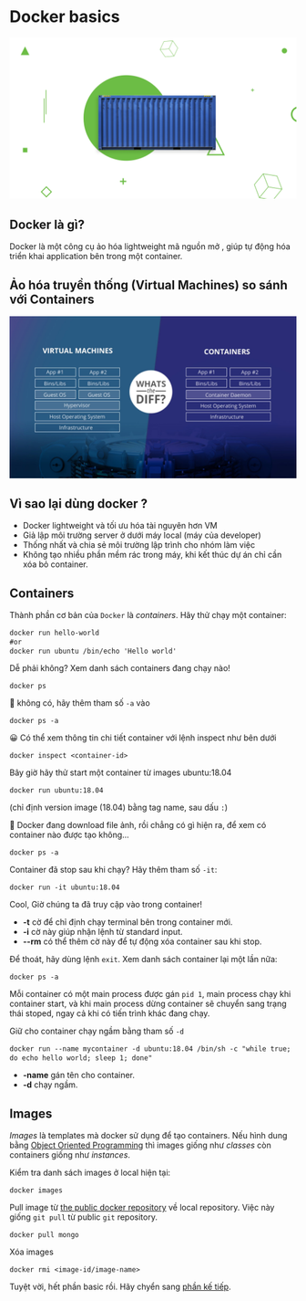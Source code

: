 # Docker basics

![Docker basics](../images/cover.png)

## Docker là gì?
Docker là một công cụ ảo hóa lightweight mã nguồn mở , giúp tự động hóa triển khai application bên trong một container.

## Ảo hóa truyền thống (Virtual Machines) so sánh với Containers
![What’s the Diff: VMs vs Containers](../images/container-vs-vm.webp)

## Vì sao lại dùng docker ?

- Docker lightweight và tối ưu hóa tài nguyên hơn VM
- Giả lập môi trường server ở dưới máy local (máy của developer)
- Thống nhất và chia sẻ môi trường lập trình cho nhóm làm việc
- Không tạo nhiều phần mềm rác trong máy, khi kết thúc dự án chỉ cần xóa bỏ container.

## Containers

Thành phần cơ bản của `Docker` là *containers*. Hãy thử chạy một container:

```
docker run hello-world
#or
docker run ubuntu /bin/echo 'Hello world'
```

Dễ phải không? Xem danh sách containers đang chạy nào!

```
docker ps
```

🤔 không có, hãy thêm tham số `-a` vào

```
docker ps -a
```

😀 Có thể xem thông tin chi tiết container với lệnh inspect như bên dưới

```
docker inspect <container-id>
```

Bây giờ hãy thử start một container từ images ubuntu:18.04

```
docker run ubuntu:18.04
```

(chỉ định version image (18.04) bằng tag name, sau dấu `:`)

🤔 Docker đang download file ảnh, rồi chẳng có gì hiện ra, để xem có container nào được tạo không...

```
docker ps -a
```

Container đã stop sau khi chạy? Hãy thêm tham số `-it`:

```
docker run -it ubuntu:18.04
```

Cool, Giờ chúng ta đã truy cập vào trong container!
* **-t** cờ để chỉ định chạy terminal bên trong container mới.
* **-i** cờ này giúp nhận lệnh từ standard input.
* **--rm** có thể thêm cờ này để tự động xóa container sau khi stop.

Để thoát, hãy dùng lệnh `exit`. Xem danh sách container lại một lần nữa:

```
docker ps -a
```

Mỗi container có một main process được gán `pid 1`, main process chạy khi container start, và khi main process dừng container sẽ chuyển sang trạng thái stoped, ngay cả khi có tiến trình khác đang chạy.

Giữ cho container chạy ngầm bằng tham số `-d`

```
docker run --name mycontainer -d ubuntu:18.04 /bin/sh -c "while true; do echo hello world; sleep 1; done"
```
* **-name** gán tên cho container.
* **-d** chạy ngầm.

## Images

_Images_ là templates mà docker sử dụng để tạo containers. Nếu hình dung bằng [Object Oriented Programming](https://en.wikipedia.org/wiki/Object-oriented_programming) thì images giống như _classes_ còn containers giống như _instances_.

Kiểm tra danh sách images ở local hiện tại:
```
docker images
```

Pull image từ [the public docker repository](https://hub.docker.com) về local repository. Việc này giống `git pull` từ public `git` repository.

```
docker pull mongo
```

Xóa images

```
docker rmi <image-id/image-name>
```

Tuyệt vời, hết phần basic rồi. Hãy chyển sang [phần kế tiếp](https://github.com/vfa-cancc/docker-workshop/tree/master/1-building-images).